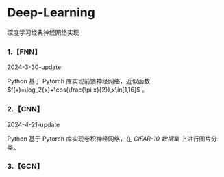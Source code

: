 # Deep-Learning
深度学习经典神经网络实现

### **1.【FNN】**

2024-3-30-update

Python 基于 Pytorch 库实现前馈神经网络，近似函数 $f(x)=\log_2{x}+\cos(\frac{\pi x}{2}),x\in[1,16]$ 。

### **2.【CNN】**

2024-4-21-update

Python 基于 Pytorch 库实现卷积神经网络，在 *CIFAR-10 数据集* 上进行图片分类。

### **3.【GCN】**

